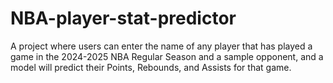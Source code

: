 # NBA-player-stat-predictor
A project where users can enter the name of any player that has played a game in the 2024-2025 NBA Regular Season and a sample opponent, and a model will predict their Points, Rebounds, and Assists for that game.
